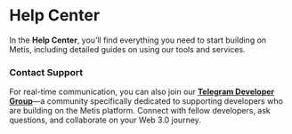 # Help Center

In the **Help Center**, you’ll find everything you need to start building on Metis, including detailed guides on using our tools and services.

### **Contact Support**

For real-time communication, you can also join our [**Telegram Developer Group**](https://t.me/metis_dev)—a community specifically dedicated to supporting developers who are building on the Metis platform. Connect with fellow developers, ask questions, and collaborate on your Web 3.0 journey.
